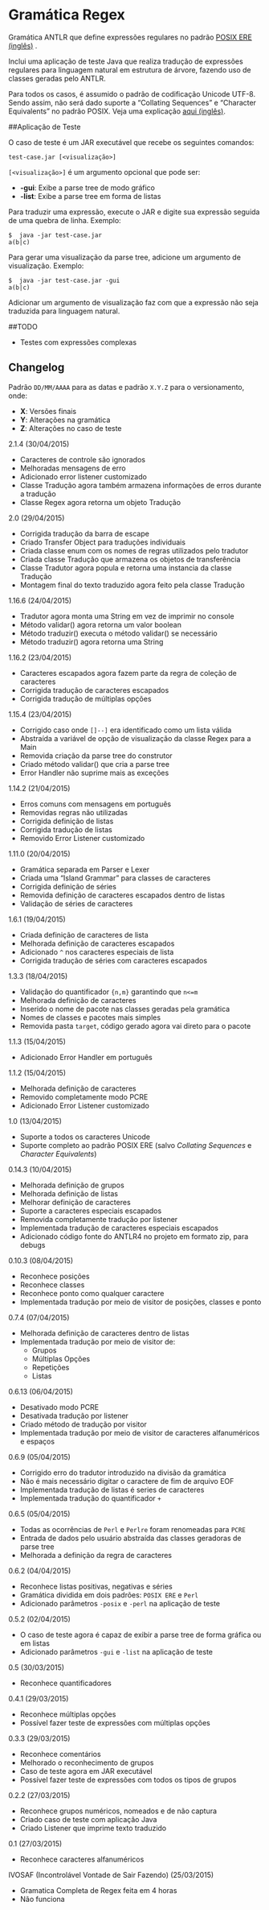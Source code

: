# Gramática Regex

Gramática ANTLR que define expressões regulares no padrão  [POSIX ERE (inglês)](http://pubs.opengroup.org/onlinepubs/9699919799/basedefs/V1_chap09.html) .

Inclui uma aplicação de teste Java que realiza tradução de expressões regulares para linguagem natural em estrutura de árvore, fazendo uso de classes geradas pelo ANTLR.

Para todos os casos, é assumido o padrão de codificação Unicode UTF-8. Sendo assim, não será dado suporte a “Collating Sequences” e “Character Equivalents” no padrão POSIX. Veja uma explicação [aqui (inglês)](http://www.regular-expressions.info/posixbrackets.html).

##Aplicação de Teste

O caso de teste é um JAR executável que recebe os seguintes comandos:

```
test-case.jar [<visualização>]
```

`[<visualização>]` é um argumento opcional que pode ser:

- **-gui**: Exibe a parse tree de modo gráfico
- **-list**: Exibe a parse tree em forma de listas

Para traduzir uma expressão, execute o JAR e digite sua expressão seguida de uma quebra de linha. Exemplo:

```
$  java -jar test-case.jar
a(b|c)
```

Para gerar uma visualização da parse tree, adicione um argumento de visualização. Exemplo:

```
$  java -jar test-case.jar -gui
a(b|c)
```

Adicionar um argumento de visualização faz com que a expressão não seja traduzida para linguagem natural.

##TODO

- Testes com expressões complexas
## Changelog

Padrão `DD/MM/AAAA` para as datas e padrão `X.Y.Z` para o versionamento, onde:

- **X**: Versões finais
- **Y**: Alterações na gramática
- **Z**: Alterações no caso de teste

2.1.4 (30/04/2015)

- Caracteres de controle são ignorados
- Melhoradas mensagens de erro
- Adicionado error listener customizado
- Classe Tradução agora também armazena informações de erros durante a tradução
- Classe Regex agora retorna um objeto Tradução

2.0 (29/04/2015)

- Corrigida tradução da barra de escape
- Criado Transfer Object para traduções individuais
- Criada classe enum com os nomes de regras utilizados pelo tradutor
- Criada classe Tradução que armazena os objetos de transferência
- Classe Tradutor agora popula e retorna uma instancia da classe Tradução
- Montagem final do texto traduzido agora feito pela classe Tradução

1.16.6 (24/04/2015)

- Tradutor agora monta uma String em vez de imprimir no console
- Método validar() agora retorna um valor boolean
- Método traduzir()  executa o método validar() se necessário
- Método traduzir() agora retorna uma String

1.16.2  (23/04/2015)

- Caracteres escapados agora fazem parte da regra de coleção de caracteres
- Corrigida tradução de caracteres escapados
- Corrigida tradução de múltiplas opções

1.15.4 (23/04/2015)

- Corrigido caso onde `[]--]` era identificado como um lista válida
- Abstraída a variável de opção de visualização da classe Regex para a Main
- Removida criação da parse tree do construtor
- Criado método validar() que cria a parse tree
- Error Handler não suprime mais as exceções 

1.14.2 (21/04/2015)

- Erros comuns com mensagens em português
- Removidas regras não utilizadas
- Corrigida definição de listas
- Corrigida tradução de listas
- Removido Error Listener customizado

1.11.0 (20/04/2015)

- Gramática separada em Parser e Lexer
- Criada uma “Island Grammar” para classes de caracteres
- Corrigida definição de séries
- Removida definição de caracteres escapados dentro de listas
- Validação de séries de caracteres

1.6.1 (19/04/2015)

- Criada definição de caracteres de lista
- Melhorada definição de caracteres escapados
- Adicionado `^` nos caracteres especiais de lista
- Corrigida tradução de séries com caracteres escapados

1.3.3 (18/04/2015)

- Validação do quantificador `{n,m}` garantindo que `n<=m`
- Melhorada definição de caracteres
- Inserido o nome de pacote nas classes geradas pela gramática
- Nomes de classes e pacotes mais simples
- Removida pasta `target`, código gerado agora vai direto para o pacote

1.1.3 (15/04/2015)

- Adicionado Error Handler em português

1.1.2 (15/04/2015)

- Melhorada definição de caracteres
- Removido completamente modo PCRE
- Adicionado Error Listener customizado

1.0 (13/04/2015)

- Suporte a todos os caracteres Unicode
- Suporte completo ao padrão POSIX ERE (salvo  *Collating Sequences* e *Character Equivalents*)

0.14.3 (10/04/2015)

- Melhorada definição de grupos
- Melhorada definição de listas
- Melhorar definição de caracteres
- Suporte a caracteres especiais escapados
- Removida completamente tradução por listener
- Implementada tradução de caracteres especiais escapados
- Adicionado código fonte do ANTLR4 no projeto em formato zip, para debugs

0.10.3 (08/04/2015)

- Reconhece posições
- Reconhece classes
- Reconhece ponto como qualquer caractere
- Implementada tradução por meio de visitor de posições, classes e ponto

0.7.4 (07/04/2015)

- Melhorada definição de caracteres dentro de listas
- Implementada tradução por meio de visitor de:
	- Grupos
	- Múltiplas Opções 
	- Repetições
	- Listas

0.6.13 (06/04/2015)

- Desativado modo PCRE
- Desativada tradução por listener
- Criado método de tradução por visitor
- Implementada tradução por meio de visitor de caracteres alfanuméricos e espaços

0.6.9 (05/04/2015)

- Corrigido erro do tradutor introduzido na divisão da gramática
- Não é mais necessário digitar o caractere de fim de arquivo EOF
- Implementada tradução de listas é series de caracteres
- Implementada tradução do quantificador `+`

0.6.5 (05/04/2015)

- Todas as ocorrências de `Perl` e `Perlre` foram renomeadas para `PCRE`
- Entrada de dados pelo usuário abstraída das classes geradoras de parse tree
- Melhorada a definição da regra de caracteres

0.6.2 (04/04/2015)

- Reconhece listas positivas, negativas e séries
- Gramática dividida em dois padrões: `POSIX ERE` e `Perl`
- Adicionado parâmetros `-posix` e `-perl` na aplicação de teste

0.5.2 (02/04/2015)

- O caso de teste agora é capaz de exibir a parse tree de forma gráfica ou em listas
- Adicionado parâmetros `-gui` e `-list` na aplicação de teste

0.5 (30/03/2015)

- Reconhece quantificadores

0.4.1  (29/03/2015)

- Reconhece múltiplas opções
- Possível fazer teste de expressões com múltiplas opções

0.3.3 (29/03/2015)

- Reconhece comentários
- Melhorado o reconhecimento de grupos
- Caso de teste agora em JAR executável
- Possível fazer teste de expressões com todos os tipos de grupos

0.2.2 (27/03/2015)

- Reconhece grupos numéricos, nomeados e de não captura
- Criado caso de teste com aplicação Java
- Criado Listener que imprime texto traduzido

0.1 (27/03/2015)

- Reconhece caracteres alfanuméricos

IVOSAF (Incontrolável Vontade de Sair Fazendo) (25/03/2015)

- Gramatica Completa de Regex feita em 4 horas
- Não funciona
